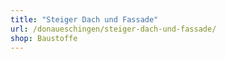 ```yaml
---
title: "Steiger Dach und Fassade"
url: /donaueschingen/steiger-dach-und-fassade/
shop: Baustoffe
---
```

